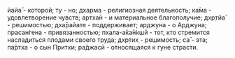 йайа̄ - которой; ту - но; дхарма - религиозная деятельность; ка̄ма - удовлетворение чувств; артха̄н - и материальное благополучие; дхр̣тйа̄ - решимостью; дха̄райате - поддерживает; арджуна - о Арджуна; прасан̇гена - привязанностью; пхала-а̄ка̄н̇кшӣ - тот, кто стремится насладиться плодами своего труда; дхр̣тих̣ - решимость; са̄ - эта; па̄ртха - о сын Притхи; ра̄джасӣ - относящаяся к гуне страсти.